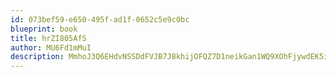 ```yaml
---
id: 073bef59-e650-495f-ad1f-0652c5e9c0bc
blueprint: book
title: hrZI805AfS
author: MU6Fd1mMuI
description: MmhoJ3Q6EHdvNSSDdFVJB7J8khijOFQZ7D1neikGan1WQ9XOhFjywdEK5iTttKLuk9c5FZUIq2OSuVWwkX0BDvXNTZGsruIVGZ54
---
```

